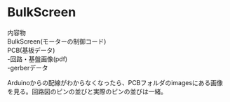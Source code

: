 # BulkScreen

内容物  
BulkScreen(モーターの制御コード)  
PCB(基板データ)  
-回路・基盤画像(pdf)  
-gerberデータ  
  
Arduinoからの配線がわからなくなったら、PCBフォルダのimagesにある画像を見る。回路図のピンの並びと実際のピンの並びは一緒。
